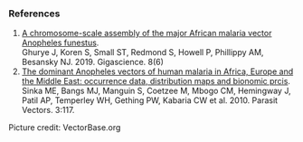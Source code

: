 ### References

1.  [A chromosome-scale assembly of the major African malaria vector
    Anopheles funestus](http://europepmc.org/abstract/MED/31157884).\
    Ghurye J, Koren S, Small ST, Redmond S, Howell P, Phillippy AM,
    Besansky NJ. 2019. Gigascience. 8(6)
2.  [The dominant Anopheles vectors of human malaria in Africa, Europe
    and the Middle East: occurrence data, distribution maps and bionomic
    prcis](http://europepmc.org/abstract/MED/21129198).\
    Sinka ME, Bangs MJ, Manguin S, Coetzee M, Mbogo CM, Hemingway J,
    Patil AP, Temperley WH, Gething PW, Kabaria CW et al. 2010. Parasit
    Vectors. 3:117.

Picture credit: VectorBase.org
